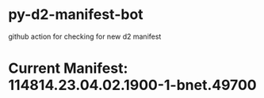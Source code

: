 # py-d2-manifest-bot
github action for checking for new d2 manifest

# Current Manifest: 114814.23.04.02.1900-1-bnet.49700